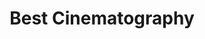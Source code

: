 ---
title: "Best Cinematography"
edition: 2005
winner: Emmanuel Lubezki
kind: "technical"
film: the-new-world.md
image: https://m.media-amazon.com/images/M/MV5BOGE2N2EyNDUtYWNjYi00MzczLWEwN2ItYzE0ZmE4N2Y3ZTYzXkEyXkFqcGdeQXVyNjUwNzk3NDc@._V1_FMjpg_UX1280_.jpg
type: award
weight: 9
---